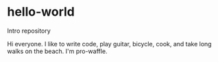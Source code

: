 # hello-world
Intro repository

Hi everyone. I like to write code, play guitar, bicycle, cook, and take long walks on the beach. I'm pro-waffle.
